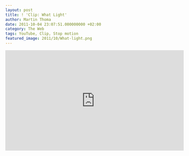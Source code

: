 ```yaml
---
layout: post
title: ! 'Clip: What Light'
author: Martin Thoma
date: 2011-10-04 23:07:51.000000000 +02:00
category: The Web
tags: YouTube, Clip, Stop motion
featured_image: 2011/10/What-light.png
---
```

<iframe width="560" height="315" src="http://www.youtube.com/embed/5BnVtz92Ius?rel=0" frameborder="0" allowfullscreen></iframe>
